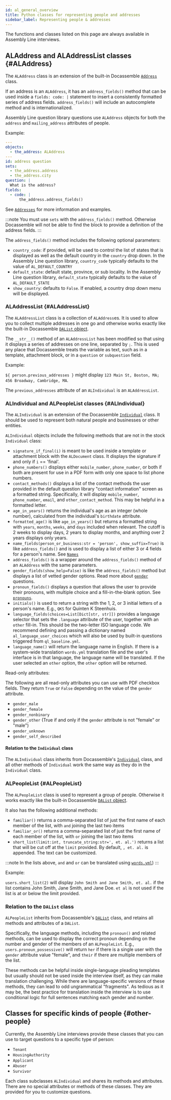 ```yaml
---
id: al_general_overview
title: Python classes for representing people and addresses
sidebar_label: Representing people & addresses
---
```


The functions and classes listed on this page are always available in Assembly Line interviews.

## ALAddress and ALAddressList classes {#ALAddress}

The `ALAddress` class is an extension of the built-in Docassemble
[`Address`](https://docassemble.org/docs/objects.html#Address) class.

If an address is an `ALAddress`, it has an `address_fields()` method that can be used inside a `fields: code: |` statement to insert a consistently formatted series of address fields. `address_fields()` will include an autocomplete method and is internationalized.

Assembly Line question library questions use `ALAddress` objects for both the `address` and `mailing_address` attributes of people.

Example:

```yaml
---
objects:
  - the_address: ALAddress
---
id: address question
sets:
  - the_address.address
  - the_address.city
question: |
  What is the address?
fields:
  - code: |
      the_address.address_fields()
```

See [`Addresses`](question_library/addresses.md) for more information and
examples.

:::note 
You must use `sets` with the `address_fields()` method. Otherwise
Docassemble will not be able to find the block to provide a definition
of the address fields.
:::

The `address_fields()` method includes the following optional parameters:

* `country_code`: if provided, will be used to control the list of states that
  is displayed as well as the default country in the `country` drop down. In
  the Assembly Line question library, `country_code` typically defaults to the value of
  `AL_DEFAULT_COUNTRY`
* `default_state`: default state, province, or sub locality. In the Assembly Line
  question library, `default_state` typically defaults to the value of
  `AL_DEFAULT_STATE`
* `show_country`: defaults to `False`. If enabled, a country drop down menu will
  be displayed.

### ALAddressList {#ALAddressList}

The `ALAddressList` class is a collection of `ALAddress`es. It is used to
allow you to collect multiple addresses in one go and otherwise works exactly
like the built-in Docassemble [`DAList`
object](https://docassemble.org/docs/objects.html#DAList).

The `__str__()` method of an `ALAddressList` has been modified so that using it
displays a series of addresses on one line, separated by `;`. This is used
any place that Docassemble treats the variable as text, such as in a
template, attachment block, or in a `question` or `subquestion` field.

Example:

`${ person.previous_addresses }` might display `123 Main St, Boston, MA; 456 Broadway, Cambridge, MA`.

The `previous_addresses` attribute of an `ALIndividual` is an `ALAddressList`.

### ALIndividual and ALPeopleList classes {#ALIndividual}

The `ALIndividual` is an extension of the Docassemble
[`Individual`](https://docassemble.org/docs/objects.html#Individual) class. It
should be used to represent both natural people and businesses or other
entities.

`ALIndividual` objects include the following methods that are not in the stock
`Individual` class:

* `signature_if_final(i)` is meant to be used inside a template or attachment
  block with the `ALDocument` class. It displays the signature if and only if
  `i` == 'final'.
* `phone_numbers()` displays either `mobile_number`, `phone_number`, or both if
  both are present for use in a PDF form with only one space to list phone
  numbers.
* `contact_methods()` displays a list of the contact methods the user provided
  in the default question library "contact information" screen as a formatted
  string. Specifically, it will display `mobile_number`, `phone_number`,
  `email`, and `other_contact_method`. This may be helpful in a formatted letter.
* `age_in_years()` returns the individual's age as an integer (whole number), calculated from the individual's `birthdate` attribute.
* `formatted_age()` is like `age_in_years()` but returns a formatted string with
  `years`, `months`, `weeks`, and `days` included when relevant. The cutoff is 2
  weeks to display days, 2 years to display months, and anything over 2 years
  displays only years.
* `name_fields(person_or_business:str = 'person', show_suffix=True)` is like
  `address_fields()` and is used to display a list of either 3 or 4 fields for a
  person's name. See [`Names`](question_library/names.md)
* `address_fields()` is a wrapper around the `address_fields()` method of an
  `ALAddress` with the same parameters.
* `gender_fields(show_help=False)` is like the `address_fields()` method but
  displays a list of vetted gender options. Read more about
  [`gender`](/question_library/gender.md) questions.
* `pronoun_fields()` displays a question that allows the user to provide their pronouns, with multiple choice and a fill-in-the-blank option. See [`pronouns`](/question_library/pronouns.md).
* `initials()` is used to return a string with the 1, 2, or 3 initial letters of
  a person's name. E.g., `QKS` for Quinten K Steenhuis.
* `language_fields(choices=List[Dict[str, str]])` provides a language selector that sets the `.language` attribute of the user, together with an `other` fill-in. This should be the two-letter ISO language code. We recommend defining and passing a dictionary named `al_language_user_choices` which will also be used by built-in questions triggered from `ql_baseline.yml`.
* `language_name()` will return the language name in English. If there is a system-wide translation `words.yml` translation file and the user's interface is in that language, the language name will be translated. If the user selected an `other` option, the `other` option will be returned.

Read-only attributes:

The following are all read-only attributes you can use with PDF checkbox fields.
They return `True` or `False` depending on the value of the `gender` attribute.

* `gender_male`
* `gender_female`
* `gender_nonbinary`
* `gender_other` (True if and only if the `gender` attribute is not "female" or "male")
* `gender_unknown`
* `gender_self_described`

#### Relation to the `Individual` class

The `ALIndividual` class inherits from Docassemble's [`Individual`](https://docassemble.org/docs/objects.html#Individual) class, and all other methods of `Individual` work
the same way as they do in the `Individual` class.

### ALPeopleList {#ALPeopleList}

The `ALPeopleList` class is used to represent a group of people. Otherwise it
works exactly like the built-in Docassemble [`DAList`
object](https://docassemble.org/docs/objects.html#DAList).

It also has the following additional methods:

* `familiar()` returns a comma-separated list of just the first name of each
  member of the list, with `and` joining the last two items 
* `familiar_or()` returns a comma-separated list of just the first name of each
  member of the list, with `or` joining the last two items
* `short_list(limit:int, truncate_string:str=', et. al.')` returns a list that
  will be cut off at the `limit` provided. By default, `, et. al.` is appended.
  The text can be customized.

:::note 
In the lists above, `and` and `or` can be translated using
[`words.yml`](https://docassemble.org/docs/config.html#words))
:::

Example:

`users.short_list(2)` will display `John Smith and Jane Smith, et. al.` if the
list contains John Smith, Jane Smith, and Jane Doe. `et al` is not used if the
list is at or below the limit provided.

### Relation to the `DAList` class

`ALPeopleList` inherits from Docassemble's
[`DAList`](https://docassemble.org/docs/objects.html#DAList) class, and retains
all methods and attributes of a `DAList`.

Specifically, the language methods, including the `pronoun()` and related
methods, can be used to display the correct pronoun depending on the number and
gender of the members of an `ALPeopleList`. E.g., `users.pronoun_possessive()`
will return `her` if there is a single user with the `gender` attribute value
"female", and `their` if there are multiple members of the list.

These methods can be helpful inside single-language pleading templates but
usually should not be used inside the interview itself, as they can make
translation challenging. While there are language-specific versions of these
methods, they can lead to odd ungrammatical "fragments". As tedious as it may
be, the best practice for translation inside the interview is to use conditional
logic for full sentences matching each gender and number.

## Classes for specific kinds of people {#other-people}

Currently, the Assembly Line interviews provide these classes that you can use 
to target questions to a specific type of person:

* `Tenant`
* `HousingAuthority`
* `Applicant`
* `Abuser`
* `Survivor`

Each class subclasses `ALIndividual` and shares its methods and attributes.
There are no special attributes or methods of these classes. They are
provided for you to customize questions.

<!-- Note these are not really useful outside of stock questions

## Standalone functions

### section_links

### is_phone_or_email

### github_modified_date

### safe_subdivision_type

-->

